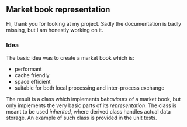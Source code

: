 ## Market book representation

Hi, thank you for looking at my project. Sadly the documentation is badly missing, but I am honestly working on it.

### Idea

The basic idea was to create a market book which is:
* performant
* cache friendly
* space efficient
* suitable for both local processing and inter-process exchange

The result is a class which implements *behaviours* of a market book, but only implements the very basic parts of its *representation*. The class is meant to be used *inherited*, where derived class handles actual data storage. An example of such class is provided in the unit tests.
